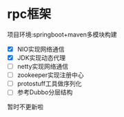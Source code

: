 # rpc框架

项目环境:springboot+maven多模块构建
* [x] NIO实现网络通信
* [x] JDK实现动态代理
* [ ] netty实现网络通信
* [ ] zookeeper实现注册中心
* [ ] protostuff工具做序列化
* [ ] 参考Dubbo分层结构

暂时不更新啦
